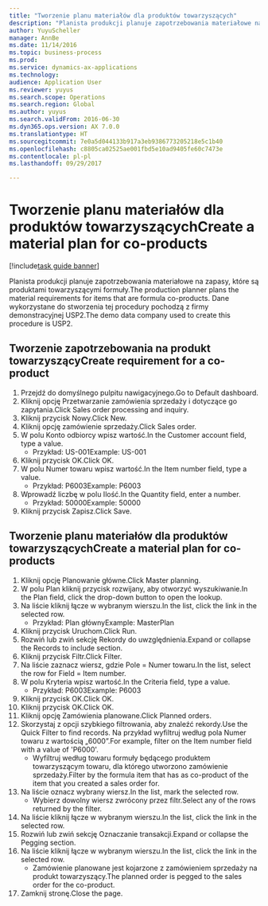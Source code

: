 ```yaml
--- 
title: "Tworzenie planu materiałów dla produktów towarzyszących"
description: "Planista produkcji planuje zapotrzebowania materiałowe na zapasy, które są produktami towarzyszącymi formuły."
author: YuyuScheller
manager: AnnBe
ms.date: 11/14/2016
ms.topic: business-process
ms.prod: 
ms.service: dynamics-ax-applications
ms.technology: 
audience: Application User
ms.reviewer: yuyus
ms.search.scope: Operations
ms.search.region: Global
ms.author: yuyus
ms.search.validFrom: 2016-06-30
ms.dyn365.ops.version: AX 7.0.0
ms.translationtype: HT
ms.sourcegitcommit: 7e0a5d044133b917a3eb9386773205218e5c1b40
ms.openlocfilehash: c8805ca02525ae001fbd5e10ad9405fe60c7473e
ms.contentlocale: pl-pl
ms.lasthandoff: 09/29/2017

---
```

# <a name="create-a-material-plan-for-co-products"></a><span data-ttu-id="e3b7e-103">Tworzenie planu materiałów dla produktów towarzyszących</span><span class="sxs-lookup"><span data-stu-id="e3b7e-103">Create a material plan for co-products</span></span>

[!include[task guide banner](../../includes/task-guide-banner.md)]

<span data-ttu-id="e3b7e-104">Planista produkcji planuje zapotrzebowania materiałowe na zapasy, które są produktami towarzyszącymi formuły.</span><span class="sxs-lookup"><span data-stu-id="e3b7e-104">The production planner plans the material requirements for items that are formula co-products.</span></span> <span data-ttu-id="e3b7e-105">Dane wykorzystane do stworzenia tej procedury pochodzą z firmy demonstracyjnej USP2.</span><span class="sxs-lookup"><span data-stu-id="e3b7e-105">The demo data company used to create this procedure is USP2.</span></span>


## <a name="create-requirement-for-a-co-product"></a><span data-ttu-id="e3b7e-106">Tworzenie zapotrzebowania na produkt towarzyszący</span><span class="sxs-lookup"><span data-stu-id="e3b7e-106">Create requirement for a co-product</span></span>
1. <span data-ttu-id="e3b7e-107">Przejdź do domyślnego pulpitu nawigacyjnego.</span><span class="sxs-lookup"><span data-stu-id="e3b7e-107">Go to Default dashboard.</span></span>
2. <span data-ttu-id="e3b7e-108">Kliknij opcję Przetwarzanie zamówienia sprzedaży i dotyczące go zapytania.</span><span class="sxs-lookup"><span data-stu-id="e3b7e-108">Click Sales order processing and inquiry.</span></span>
3. <span data-ttu-id="e3b7e-109">Kliknij przycisk Nowy.</span><span class="sxs-lookup"><span data-stu-id="e3b7e-109">Click New.</span></span>
4. <span data-ttu-id="e3b7e-110">Kliknij opcję zamówienie sprzedaży.</span><span class="sxs-lookup"><span data-stu-id="e3b7e-110">Click Sales order.</span></span>
5. <span data-ttu-id="e3b7e-111">W polu Konto odbiorcy wpisz wartość.</span><span class="sxs-lookup"><span data-stu-id="e3b7e-111">In the Customer account field, type a value.</span></span>
    * <span data-ttu-id="e3b7e-112">Przykład: US-001</span><span class="sxs-lookup"><span data-stu-id="e3b7e-112">Example: US-001</span></span>  
6. <span data-ttu-id="e3b7e-113">Kliknij przycisk OK.</span><span class="sxs-lookup"><span data-stu-id="e3b7e-113">Click OK.</span></span>
7. <span data-ttu-id="e3b7e-114">W polu Numer towaru wpisz wartość.</span><span class="sxs-lookup"><span data-stu-id="e3b7e-114">In the Item number field, type a value.</span></span>
    * <span data-ttu-id="e3b7e-115">Przykład: P6003</span><span class="sxs-lookup"><span data-stu-id="e3b7e-115">Example: P6003</span></span>  
8. <span data-ttu-id="e3b7e-116">Wprowadź liczbę w polu Ilość.</span><span class="sxs-lookup"><span data-stu-id="e3b7e-116">In the Quantity field, enter a number.</span></span>
    * <span data-ttu-id="e3b7e-117">Przykład: 50000</span><span class="sxs-lookup"><span data-stu-id="e3b7e-117">Example: 50000</span></span>  
9. <span data-ttu-id="e3b7e-118">Kliknij przycisk Zapisz.</span><span class="sxs-lookup"><span data-stu-id="e3b7e-118">Click Save.</span></span>

## <a name="create-a-material-plan-for-co-products"></a><span data-ttu-id="e3b7e-119">Tworzenie planu materiałów dla produktów towarzyszących</span><span class="sxs-lookup"><span data-stu-id="e3b7e-119">Create a material plan for co-products</span></span>
1. <span data-ttu-id="e3b7e-120">Kliknij opcję Planowanie główne.</span><span class="sxs-lookup"><span data-stu-id="e3b7e-120">Click Master planning.</span></span>
2. <span data-ttu-id="e3b7e-121">W polu Plan kliknij przycisk rozwijany, aby otworzyć wyszukiwanie.</span><span class="sxs-lookup"><span data-stu-id="e3b7e-121">In the Plan field, click the drop-down button to open the lookup.</span></span>
3. <span data-ttu-id="e3b7e-122">Na liście kliknij łącze w wybranym wierszu.</span><span class="sxs-lookup"><span data-stu-id="e3b7e-122">In the list, click the link in the selected row.</span></span>
    * <span data-ttu-id="e3b7e-123">Przykład: Plan główny</span><span class="sxs-lookup"><span data-stu-id="e3b7e-123">Example: MasterPlan</span></span>  
4. <span data-ttu-id="e3b7e-124">Kliknij przycisk Uruchom.</span><span class="sxs-lookup"><span data-stu-id="e3b7e-124">Click Run.</span></span>
5. <span data-ttu-id="e3b7e-125">Rozwiń lub zwiń sekcję Rekordy do uwzględnienia.</span><span class="sxs-lookup"><span data-stu-id="e3b7e-125">Expand or collapse the Records to include section.</span></span>
6. <span data-ttu-id="e3b7e-126">Kliknij przycisk Filtr.</span><span class="sxs-lookup"><span data-stu-id="e3b7e-126">Click Filter.</span></span>
7. <span data-ttu-id="e3b7e-127">Na liście zaznacz wiersz, gdzie Pole = Numer towaru.</span><span class="sxs-lookup"><span data-stu-id="e3b7e-127">In the list, select the row for Field = Item number.</span></span>
8. <span data-ttu-id="e3b7e-128">W polu Kryteria wpisz wartość.</span><span class="sxs-lookup"><span data-stu-id="e3b7e-128">In the Criteria field, type a value.</span></span>
    * <span data-ttu-id="e3b7e-129">Przykład: P6003</span><span class="sxs-lookup"><span data-stu-id="e3b7e-129">Example: P6003</span></span>  
9. <span data-ttu-id="e3b7e-130">Kliknij przycisk OK.</span><span class="sxs-lookup"><span data-stu-id="e3b7e-130">Click OK.</span></span>
10. <span data-ttu-id="e3b7e-131">Kliknij przycisk OK.</span><span class="sxs-lookup"><span data-stu-id="e3b7e-131">Click OK.</span></span>
11. <span data-ttu-id="e3b7e-132">Kliknij opcję Zamówienia planowane.</span><span class="sxs-lookup"><span data-stu-id="e3b7e-132">Click Planned orders.</span></span>
12. <span data-ttu-id="e3b7e-133">Skorzystaj z opcji szybkiego filtrowania, aby znaleźć rekordy.</span><span class="sxs-lookup"><span data-stu-id="e3b7e-133">Use the Quick Filter to find records.</span></span> <span data-ttu-id="e3b7e-134">Na przykład wyfiltruj według pola Numer towaru z wartością „6000”.</span><span class="sxs-lookup"><span data-stu-id="e3b7e-134">For example, filter on the Item number field with a value of 'P6000'.</span></span>
    * <span data-ttu-id="e3b7e-135">Wyfiltruj według towaru formuły będącego produktem towarzyszącym towaru, dla którego utworzono zamówienie sprzedaży.</span><span class="sxs-lookup"><span data-stu-id="e3b7e-135">Filter by the formula item that has as co-product of the item that you created a sales order for.</span></span>  
13. <span data-ttu-id="e3b7e-136">Na liście oznacz wybrany wiersz.</span><span class="sxs-lookup"><span data-stu-id="e3b7e-136">In the list, mark the selected row.</span></span>
    * <span data-ttu-id="e3b7e-137">Wybierz dowolny wiersz zwrócony przez filtr.</span><span class="sxs-lookup"><span data-stu-id="e3b7e-137">Select any of the rows returned by the filter.</span></span>  
14. <span data-ttu-id="e3b7e-138">Na liście kliknij łącze w wybranym wierszu.</span><span class="sxs-lookup"><span data-stu-id="e3b7e-138">In the list, click the link in the selected row.</span></span>
15. <span data-ttu-id="e3b7e-139">Rozwiń lub zwiń sekcję Oznaczanie transakcji.</span><span class="sxs-lookup"><span data-stu-id="e3b7e-139">Expand or collapse the Pegging section.</span></span>
16. <span data-ttu-id="e3b7e-140">Na liście kliknij łącze w wybranym wierszu.</span><span class="sxs-lookup"><span data-stu-id="e3b7e-140">In the list, click the link in the selected row.</span></span>
    * <span data-ttu-id="e3b7e-141">Zamówienie planowane jest kojarzone z zamówieniem sprzedaży na produkt towarzyszący.</span><span class="sxs-lookup"><span data-stu-id="e3b7e-141">The planned order is pegged to the sales order for the co-product.</span></span>  
17. <span data-ttu-id="e3b7e-142">Zamknij stronę.</span><span class="sxs-lookup"><span data-stu-id="e3b7e-142">Close the page.</span></span>


